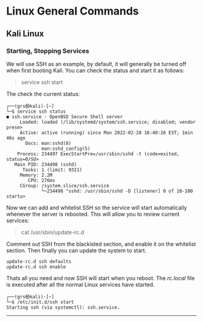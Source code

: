 # Linux General Commands

## Kali Linux

### Starting, Stopping Services

We will use SSH as an example, by default, it will generally be turned off when first booting Kali. You can check the status and start it as follows:

> service ssh start

The check the current status:

```linux
┌──(grs㉿kali)-[~]
└─$ service ssh status
● ssh.service - OpenBSD Secure Shell server
     Loaded: loaded (/lib/systemd/system/ssh.service; disabled; vendor prese>
     Active: active (running) since Mon 2022-02-28 16:40:26 EST; 1min 46s ago
       Docs: man:sshd(8)
             man:sshd_config(5)
    Process: 234497 ExecStartPre=/usr/sbin/sshd -t (code=exited, status=0/SU>
   Main PID: 234498 (sshd)
      Tasks: 1 (limit: 9321)
     Memory: 2.2M
        CPU: 276ms
     CGroup: /system.slice/ssh.service
             └─234498 "sshd: /usr/sbin/sshd -D [listener] 0 of 10-100 startu>
```

Now we can add and whitelist SSH so the service will start automatically whenever the server is rebooted. This will allow you to review current services:

> cat /usr/sbin/update-rc.d 

Comment out SSH from the blackisted section, and enable it on the whitelist section. Then finally you can update the system to start.

```
update-rc.d ssh defaults
update-rc.d ssh enable
```

Thats all you need and now SSH will start when you reboot. The _rc.local_ file is executed after all the normal Linux services have started.

```
┌──(grs㉿kali)-[~]
└─$ /etc/init.d/ssh start
Starting ssh (via systemctl): ssh.service.
```

---
